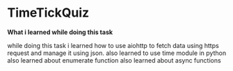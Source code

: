  TimeTickQuiz 
====================================================

**What i learned while doing this task**

while doing this task i learned how to use aiohttp to fetch data using https request and manage it using json. also learned to use time module in python also learned about enumerate function also learned about async functions
